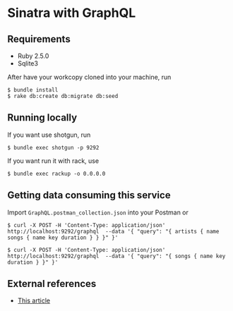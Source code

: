 # Sinatra with GraphQL

## Requirements

* Ruby 2.5.0
* Sqlite3

After have your workcopy cloned into your machine, run
```
$ bundle install
$ rake db:create db:migrate db:seed
```

## Running locally

If you want use shotgun, run
```
$ bundle exec shotgun -p 9292
```

If you want run it with rack, use
```
$ bundle exec rackup -o 0.0.0.0
```

## Getting data consuming this service

Import `GraphQL.postman_collection.json` into your Postman or

```
$ curl -X POST -H 'Content-Type: application/json' http://localhost:9292/graphql  --data '{ "query": "{ artists { name songs { name key duration } } }" }'

$ curl -X POST -H 'Content-Type: application/json' http://localhost:9292/graphql  --data '{ "query": "{ songs { name key duration } }" }'
```

## External references

* [This article](https://medium.com/hash32/graphql-server-with-sinatra-ruby-part-1-fdd664170715)
